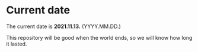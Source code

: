 # Current date

The current date is **2021.11.13.** (YYYY.MM.DD.)

This repository will be good when the world ends, so we will know how long it lasted.